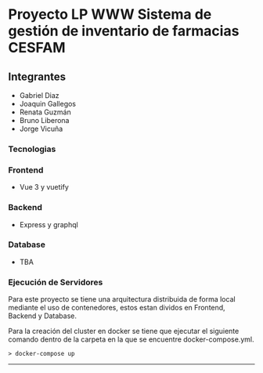 # Proyecto LP WWW Sistema de gestión de inventario de farmacias CESFAM
## Integrantes
- Gabriel Diaz
- Joaquin Gallegos
- Renata Guzmán
- Bruno Liberona
- Jorge Vicuña
### Tecnologias
### Frontend
- Vue 3 y vuetify
### Backend
- Express y graphql
### Database
- TBA
### Ejecución de Servidores
Para este proyecto se tiene una arquitectura distribuida de forma local mediante el uso de contenedores, estos estan dividos en Frontend, Backend y Database.

Para la creación del cluster en docker se tiene que ejecutar el siguiente comando dentro de la carpeta en la que se encuentre docker-compose.yml.
```
> docker-compose up
```
***

